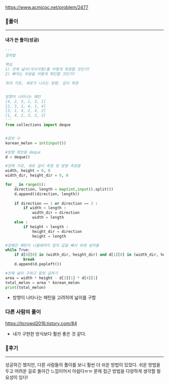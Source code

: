 <https://www.acmicpc.net/problem/2477>



### 📌풀이

----

#### 내가 쓴 풀이(성공)

```python
'''
참외밭

핵심
1) 전체 넓이(직사각형)를 어떻게 측정할 것인가?
2) 빠지는 부분을 어떻게 확인할 것인가?

최대 가로, 세로가 나오는 방향, 길이 측정


방향이 나타나는 패턴
[4, 2, 3, 1, 3, 1]
[2, 3, 1, 4, 1, 4]
[3, 1, 4, 2, 4, 2]
[1, 4, 2, 3, 2, 3]
'''
from collections import deque


#참외 수
korean_melon = int(input())

#방향 확인용 deque
d = deque()

#전체 가로, 세로 길이 측정 및 방향 측정용
width, height = 0, 0
width_dir, height_dir = 0, 0

for _ in range(6):
    direction, length = map(int,input().split())
    d.append((direction, length))
    
    if direction == 1 or direction == 2 :
        if width < length :
            width_dir = direction
            width = length
    else :
        if height < length :
            height_dir = direction
            height = length

#정해진 패턴이 나올때까지 앞의 값을 빼서 뒤에 넣어줌
while True:
    if d[0][0] in (width_dir, height_dir) and d[1][0] in (width_dir, height_dir) :
        break
    d.append(d.popleft())

#전체 넓이 구하고 참외 곱하기
area = width * height - d[3][1] * d[4][1]
total_melon = area * korean_melon
print(total_melon)
```

- 방향이 나타나는 패턴을 고려하여 넓이를 구함





### 다른 사람의 풀이

<https://itcrowd2016.tistory.com/84>

- 내가 구현한 방식보다 훨씬 좋은 것 같다.







### 📌후기

------

성공하긴 했지만, 다른 사람들의 풀이를 보니 훨씬 더 쉬운 방법이 있었다. 쉬운 방법을 두고 어려운 길로 돌아간 느낌이어서 아쉽다ㅠㅠ 문제 접근 방법을 다양하게 생각할 필요성이 있다!